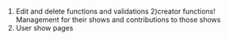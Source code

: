 1) Edit and delete functions and validations
2)creator functions! Management for their shows and contributions to those shows
3) User show pages

